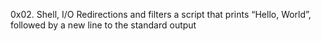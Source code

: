 0x02. Shell, I/O Redirections and filters
 a script that prints “Hello, World”, followed by a new line to the standard output
